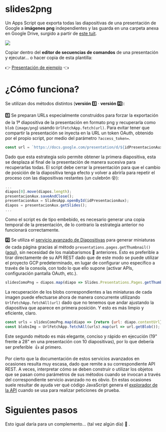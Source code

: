 # slides2png

Un Apps Script que exporta todas las diapositivas de una presentación de Google a **imágenes png** independientes y las guarda en una carpeta anexa en Google Drive, surgido a partir de [este tuit](https://twitter.com/ejruizgarcia/status/1355974033247006723).

![](https://user-images.githubusercontent.com/12829262/106485177-9e6e9100-64b0-11eb-8b7c-ad4271711815.gif)

Copiar dentro del **editor de secuencias de comandos** de una presentación y ejecutar... o hacer copia de esta plantilla:

👉 [Presentación de ejemplo](https://docs.google.com/presentation/d/1DQ3rSwC2UGgKnXzvfRALLLNiFbg-ABTD4I-lJyXlb_c/template/preview) 👈

# ¿Cómo funciona?

Se utilizan dos métodos distintos (**versión 1️⃣** · **versión 2️⃣**)**️**:

**1️⃣** Se preparan URLs especialmente construidos para forzar la exportación de la 1ª diapositiva de la presentación en formato png y recuperarla como `blob` (`image/png`) usando `UrlFetchApp.fetch(url)`. Para evitar tener que compartir la presentación se inyecta en la URL un token OAuth, obtenido por el propio script, por medio del parámetro `?access_token=`.

```javascript
const url = `https://docs.google.com/presentation/d/${idPresentacionAux}/export/png?access_token=${ScriptApp.getOAuthToken()}`;
```

Dado que esta estrategia solo permite obtener la primera diapositiva, esta se desplaza al final de la presentación de manera sucesiva para recuperarlas todas. El script debe cerrar la presentación para que el cambio de posición de la diapositiva tenga efecto y volver a abrirla para repetir el proceso con las diapositivas restantes (un culebrón 😵):

```javascript
...
diapos[0].move(diapos.length);
presentacionAux.saveAndClose();
presentacionAux = SlidesApp.openById(idPresentacionAux);
diapos = presentacionAux.getSlides();
...
```

Como el script es de tipo embebido, es necesario generar una copia temporal de la presentación, de lo contrario la estrategia anterior no funcionará correctamente.

**2️⃣** Se utiliza el [servicio avanzado de Diapositivas](https://developers.google.com/apps-script/advanced/slides) para generar miniaturas de cada página gracias al método `presentations.pages.getThumbnail()` ([aquí](https://developers.google.com/slides/reference/rest/v1/presentations.pages/getThumbnail)), sin necesidad de los malabarismos 🤹 anteriores. Esto es preferible a tirar directamente de su API REST dado que de este modo se puede utilizar el proyecto GCP predeterminado, en lugar de configurar uno específico a través de la consola, con todo lo que ello supone (activar APIs, configuración pantalla OAuth, etc.).

```javascript
slidesComoPng = diapos.map(diapo => Slides.Presentations.Pages.getThumbnail(idPresentacion, diapo.getObjectId(), {'thumbnailProperties.mimeType':'PNG', 'thumbnailProperties.thumbnailSize':'MEDIUM'}));
```

La recuperación de los blobs correspondientes a las miniaturas de cada imagen puede efectuarse ahora de manera concurrente utilizando `UrlFetchApp.fetchAll(url)` dado que no tenemos que andar ajustando la diapositiva que aparece en primera posición. Y esto es más limpio y eficiente, claro.

```javascript
const urls = slidesComoPng.map(diapo => {return {url: diapo.contentUrl}});
const blobsImg = UrlFetchApp.fetchAll(urls).map(url => url.getBlob());
```

Este segundo método es más elegante, conciso y rápido en ejecución (19" frente a 28" en una presentación con 10 diapositivas), por lo que debería ser preferible  👍 al primero.

Por cierto que la documentación de estos servicios avanzados en ocasiones resulta muy escasa, dado que remite a su correspondiente API REST. A veces, interpretar cómo se deben construir o utilizar los objetos que se pasan como parámetros de sus métodos cuando se invocan a través del correspondiente servicio avanzado no es obvio. En estas ocasiones suele resultar de ayuda ver qué código JavaScript genera el [explorador de la API](https://twitter.com/pfelipm/status/1356221409920495616) cuando se usa para realizar peticiones de prueba.

# Siguientes pasos

Esto igual daría para un complemento... (tal vez algún día) 🤔 .
